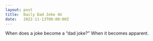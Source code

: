 ```yaml
---
layout: post
title:  Daily Dad Joke 4U
date:   2022-11-13T00:00:00Z
---
```

When does a joke become a “dad joke?” When it becomes apparent.
